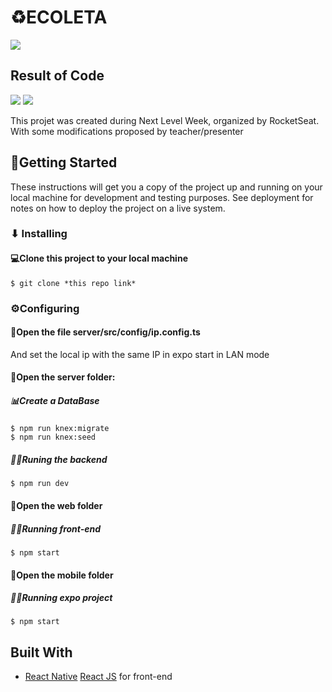 # ♻️ECOLETA

<div>
    <img src="https://i.imgur.com/IEbqe4C.png">
</div>

## Result of Code

<div>
    <img src="https://i.imgur.com/DQK2Crb.gifv">
    <img src="https://i.imgur.com/AIkjozi.gifv">
</div>

This projet was created during Next Level Week, organized by RocketSeat. With some modifications proposed by teacher/presenter

## 🚀Getting Started

These instructions will get you a copy of the project up and running on your local machine for development and testing purposes. See deployment for notes on how to deploy the project on a live system.

### ⬇ Installing

#### 💻Clone this project to your local machine
```
$ git clone *this repo link*
```

### ⚙️Configuring

#### 📁Open the file server/src/config/ip.config.ts
And set the local ip with the same IP in expo start in LAN mode

#### 📁Open the server folder:
##### 📊Create a DataBase
```
$ npm run knex:migrate
$ npm run knex:seed
```
##### 🏃‍♂️Runing the backend
```
$ npm run dev
```

#### 📁Open the web folder
##### 🏃‍♂️Running front-end
```
$ npm start
```
#### 📁Open the mobile folder
##### 🏃‍♂️Running expo project
```
$ npm start
```

## Built With

* [React Native](https://reactnative.dev/) [React JS](https://reactjs.org/) for front-end
